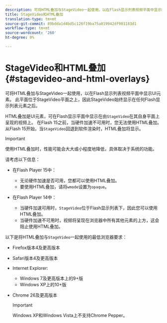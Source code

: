 ```yaml
---
description: 可将HTML叠加与StageVideo一起使用，以在Flash显示列表视频平面中显示UI元素。 此平面位于StageVideo平面之上，因此StageVideo始终显示在任何Flash显示列表元素之后。
title: StageVideo和HTML叠加
translation-type: tm+mt
source-git-commit: 89bdda1d4bd5c126f19ba75a819942df901183d1
workflow-type: tm+mt
source-wordcount: '260'
ht-degree: 0%

---
```



# StageVideo和HTML叠加{#stagevideo-and-html-overlays}

可将HTML叠加与StageVideo一起使用，以在Flash显示列表视频平面中显示UI元素。 此平面位于StageVideo平面之上，因此StageVideo始终显示在任何Flash显示列表元素之后。

HTML叠加是UI元素，可在Flash显示平面中显示在由`StageVideo`在其自身平面上呈现的视频上。 在Flash 15之前，当硬件加速不可用时，您无法使用HTML叠加。 从Flash 15开始，当`StageVideo`回退到软件渲染时，HTML叠加将显示。

>[!IMPORTANT]
>
>使用HTML叠加时，性能可能会大大或小程度地降低，具体取决于系统的功能。

请考虑以下信息：

* 在Flash Player 15中：

   * 无论硬件加速是否可用，您都可以使用HTML叠加。
   * 要使用HTML叠加，请将`wmode`设置为`opaque`。

* 在Flash Player 14中：

   * 当硬件加速可用时，`StageVideo`位于Flash显示列表下，因此您可以使用HTML叠加。
   * 当硬件加速不可用时，视频将呈现在浏览器中所有其他元素的上方，这会阻止使用HTML叠加。

以下是将HTML叠加与`StageVideo`一起使用的最低浏览器要求：

* Firefox版本4及更高版本
* Safari版本4及更高版本
* Internet Explorer:

   * Windows 7及更高版本上的9+版
   * Windows XP上的10+版

* Chrome 26及更高版本

   >[!IMPORTANT]
   >
   >Windows XP和Windows Vista上不支持Chrome Pepper。

